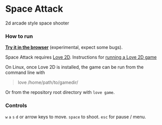 # Space Attack

2d arcade style space shooter

### How to run

**[Try it in the browser](https://awheeler294.github.io/space_attack/)** (experimental, expect some bugs).

Space Attack requires [Love 2D](https://love2d.org).
Instructions for [running a Love 2D game](https://love2d.org/wiki/Getting_Started)

On Linux, once Love 2D is installed, the game can be run from the command line with
> love /home/path/to/gamedir/

Or from the repository root directory with `love game`.

### Controls

`w` `a` `s` `d` or arrow keys to move.
`space` to shoot.
`esc` for pause / menu.
